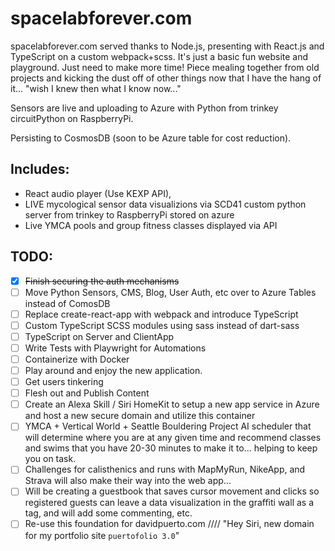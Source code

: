 # spacelabforever.com
spacelabforever.com served thanks to Node.js, presenting with React.js and TypeScript on a custom webpack+scss. It's just a basic fun website and playground.  Just need to make more time! Piece mealing together from old projects and kicking the dust off of other things now that I have the hang of it...  "wish I knew then what I know now..."

Sensors are live and uploading to Azure with Python from trinkey circuitPython on RaspberryPi.

Persisting to CosmosDB (soon to be Azure table for cost reduction). 

## Includes: 
-  React audio player (Use KEXP API),
-  LIVE mycological sensor data visualizions via SCD41 custom python server from trinkey to RaspberryPi stored on azure
-  Live YMCA pools and group fitness classes displayed via API

## TODO:
- [X] ~~Finish securing the auth mechanisms~~
- [ ] Move Python Sensors, CMS, Blog, User Auth, etc over to Azure Tables instead of ComosDB
- [ ] Replace create-react-app with webpack and introduce TypeScript
- [ ] Custom TypeScript SCSS modules using sass instead of dart-sass
- [ ] TypeScript on Server and ClientApp
- [ ] Write Tests with Playwright for Automations
- [ ] Containerize with Docker
- [ ] Play around and enjoy the new application. 
- [ ] Get users tinkering
- [ ] Flesh out and Publish Content
- [ ] Create an Alexa Skill / Siri HomeKit to setup a new app service in Azure and host a new secure domain and utilize this container
- [ ] YMCA + Vertical World + Seattle Bouldering Project AI scheduler that will determine where you are at any given time and recommend classes and swims that you have 20-30 minutes to make it to... helping to keep you on task.
- [ ] Challenges for calisthenics and runs with MapMyRun, NikeApp, and Strava will also make their way into the web app...
- [ ] Will be creating a guestbook that saves cursor movement and clicks so registered guests can leave a data visualization in the graffiti wall as a tag, and will add some commenting, etc.
- [ ] Re-use this foundation for davidpuerto.com //// "Hey Siri, new domain for my portfolio site `puertofolio 3.0`"